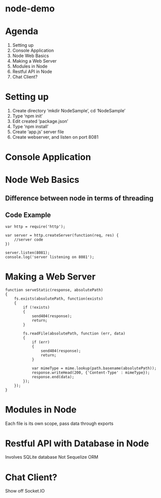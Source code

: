 node-demo
=========

# Agenda

1. Setting up
1. Console Application
1. Node Web Basics
2. Making a Web Server
3. Modules in Node
4. Restful API in Node
5. Chat Client?

# Setting up

1. Create directory ‘mkdir NodeSample’, cd ‘NodeSample’
2. Type ‘npm init’
3. Edit created ‘package.json’
4. Type ‘npm install’
5. Create ‘app.js’ server file
6. Create webserver, and listen on port 8081

# Console Application



# Node Web Basics

## Difference between node in terms of threading



## Code Example
	var http = require('http'); 

	var server = http.createServer(function(req, res) {
		//server code
	})

	server.listen(8081);
	console.log('server listening on 8081');
	

# Making a Web Server

	function serveStatic(response, absolutePath)
	{
		fs.exists(absolutePath, function(exists)
		{
			if (!exists)
			{
				send404(response);
				return;
			}
				
			fs.readFile(absolutePath, function (err, data)
			{
				if (err) 
				{
					send404(response);
					return;
				}
				
				var mimeType = mime.lookup(path.basename(absolutePath));
				response.writeHead(200, {'Content-Type' : mimeType});
				response.end(data);
			});
		});
	}

# Modules in Node

Each file is its own scope, pass data through exports

# Restful API with Database in Node

Involves SQLite database
Not Sequelize ORM

# Chat Client?

Show off Socket.IO